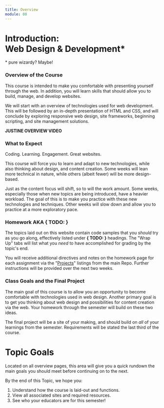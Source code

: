 ```yaml
---
title: Overview
module: 00
---
```


# Introduction: <br /> Web Design & Development*
\* pure wizardy? Maybe!


### Overview of the Course
This course is intended to make you comfortable with presenting yourself through the web. In addition, you will learn skills that should allow you to build, manage, and develop websites.

We will start with an overview of technologies used for web development. This will be followed by an in-depth presentation of HTML and CSS, and will conclude by exploring responsive web design, site frameworks, beginning scripting, and site management solutions.

**JUSTINE OVERVIEW VIDEO**


### What to Expect
Coding. Learning. Engagement. Great websites.

This course will force you to learn and adapt to new technologies, while also thinking about design, and content creation. Some weeks will lean more technical in nature, while others (albeit fewer) will be more design-based.

Just as the content focus will shift, so to will the work amount. Some weeks, especially those when new topics are being introduced, have a heavier workload. The goal of this is to make you practice with these new technologies and techniques. Other weeks will slow down and allow you to practice at a more exploratory pace.


### Homework AKA { TODO: }
The topics laid out on this website contain code samples that you _should_ try as you go along, effectively listed under **{ TODO: }** headings. The "Wrap Up" tabs will list what you _need_ to have accomplished for grading by the topic's end.

You will receive additional directives and notes on the homework page for each assignment via the "[Projects](https://github.com/Media-Ed-Online/intro-web-dev/projects)" listings from the main Repo. Further instructions will be provided over the next two weeks.


### Class Goals and the Final Project
The main goal of this course is to allow you an opportunity to become comfortable with technologies used in web design. Another primary goal is to get you thinking about web design and possibilities for content creation via the web. Your homework through the semester will build on these two ideas.

The final project will be a site of your making, and should build on _all_ of your learnings from the semester. Requirements will be stated the last third of the course.


# Topic Goals
Located on all overview pages, this area will give you a quick rundown the main goals you should meet before continuing on to the next.

By the end of this Topic, we hope you:

1. Understand how the course is laid-out and functions.
2. View all associated sites and required resources.
3. See who your educators are for this semester!
